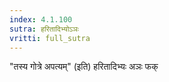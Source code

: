 ```yaml
---
index: 4.1.100
sutra: हरितादिभ्योऽञः
vritti: full_sutra
---
```


"तस्य गोत्रे अपत्यम्" (इति) हरितादिभ्यः अञः फक्